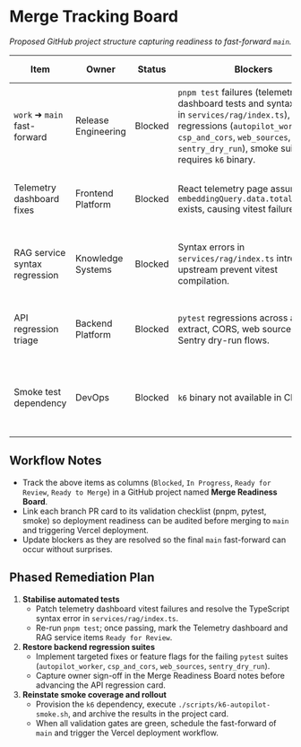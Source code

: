 # Merge Tracking Board

_Proposed GitHub project structure capturing readiness to fast-forward `main`._

| Item | Owner | Status | Blockers | Required Validations |
| --- | --- | --- | --- | --- |
| `work` ➜ `main` fast-forward | Release Engineering | Blocked | `pnpm test` failures (telemetry dashboard tests and syntax errors in `services/rag/index.ts`), `pytest` regressions (`autopilot_worker`, `csp_and_cors`, `web_sources`, `sentry_dry_run`), smoke suite requires `k6` binary. | `pnpm test`, `pytest`, `./scripts/k6-autopilot-smoke.sh` (once dependencies are restored). |
| Telemetry dashboard fixes | Frontend Platform | Blocked | React telemetry page assumes `embeddingQuery.data.totals.events` exists, causing vitest failures. | Update vitest fixtures, add null-guards, rerun `pnpm test`. |
| RAG service syntax regression | Knowledge Systems | Blocked | Syntax errors in `services/rag/index.ts` introduced upstream prevent vitest compilation. | Correct TypeScript module structure, re-run `pnpm test`. |
| API regression triage | Backend Platform | Blocked | `pytest` regressions across autopilot extract, CORS, web sources, and Sentry dry-run flows. | Implement feature toggles or bug fixes; re-run `pytest`. |
| Smoke test dependency | DevOps | Blocked | `k6` binary not available in CI image. | Provision `k6` in runner or container; rerun `./scripts/k6-autopilot-smoke.sh`. |

## Workflow Notes
- Track the above items as columns (`Blocked`, `In Progress`, `Ready for Review`, `Ready to Merge`) in a GitHub project named **Merge Readiness Board**.
- Link each branch PR card to its validation checklist (pnpm, pytest, smoke) so deployment readiness can be audited before merging to `main` and triggering Vercel deployment.
- Update blockers as they are resolved so the final `main` fast-forward can occur without surprises.

## Phased Remediation Plan
1. **Stabilise automated tests**
   - Patch telemetry dashboard vitest failures and resolve the TypeScript syntax error in `services/rag/index.ts`.
   - Re-run `pnpm test`; once passing, mark the Telemetry dashboard and RAG service items `Ready for Review`.
2. **Restore backend regression suites**
   - Implement targeted fixes or feature flags for the failing `pytest` suites (`autopilot_worker`, `csp_and_cors`, `web_sources`, `sentry_dry_run`).
   - Capture owner sign-off in the Merge Readiness Board notes before advancing the API regression card.
3. **Reinstate smoke coverage and rollout**
   - Provision the `k6` dependency, execute `./scripts/k6-autopilot-smoke.sh`, and archive the results in the project card.
   - When all validation gates are green, schedule the fast-forward of `main` and trigger the Vercel deployment workflow.
